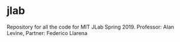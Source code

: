 # jlab
Repository for all the code for MIT JLab Spring 2019. Professor: Alan Levine, Partner: Federico Llarena
